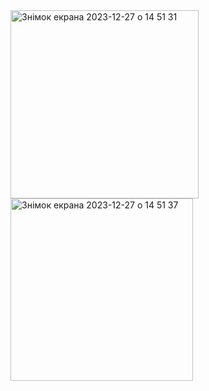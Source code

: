<img width="301" alt="Знімок екрана 2023-12-27 о 14 51 31" src="https://github.com/antila3567/Dropdown-Picker-swiftUI/assets/69010621/77a022aa-58bf-41c2-8422-26de5791ce29">
<img width="292" alt="Знімок екрана 2023-12-27 о 14 51 37" src="https://github.com/antila3567/Dropdown-Picker-swiftUI/assets/69010621/49dc9a1e-4668-424e-8081-c53c321b22ce">
